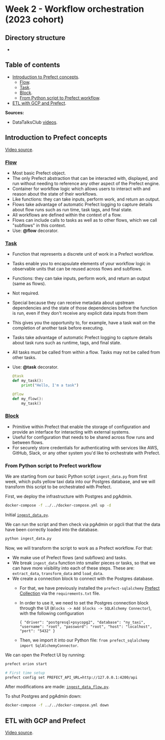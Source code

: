 # Week 2 - Workflow orchestration (2023 cohort)

## Directory structure
* 


## Table of contents
* [Introduction to Prefect concepts](#introduction-to-prefect-concepts).
    + [Flow](#flow).
    + [Task](#task).
    + [Block](#block).
    + [From Python script to Prefect workflow](#from-python-script-to-prefect-workflow).
* [ETL with GCP and Prefect](#etl-with-gcp-and-prefect).

**Sources:**
* DataTalksClub [videos](https://www.youtube.com/watch?v=W3Zm6rjOq70&list=PL3MmuxUbc_hJed7dXYoJw8DoCuVHhGEQb&index=17).

## Introduction to Prefect concepts

[Video source](https://www.youtube.com/watch?v=cdtN6dhp708&list=PL3MmuxUbc_hJed7dXYoJw8DoCuVHhGEQb&index=19).


### [Flow](https://docs.prefect.io/concepts/flows/)

* Most basic Prefect object.
* The only Prefect abstraction that can be interacted with, displayed, and run without needing to reference any other aspect of the Prefect engine.
* Container for workflow logic which allows users to interact with and reason about the state of their workflows.
* Like functions: they can take inputs, perform work, and return an output.
* Flows take advantage of automatic Prefect logging to capture details about flow runs such as run time, task tags, and final state.
* All workflows are defined within the context of a flow.
* Flows can include calls to tasks as well as to other flows, which we call "subflows" in this context.
* Use: **@flow** decorator.



### [Task](https://docs.prefect.io/concepts/tasks/)

* Function that represents a discrete unit of work in a Prefect workflow.
* Tasks enable you to encapsulate elements of your workflow logic in observable units that can be reused across flows and subflows.
* Functions: they can take inputs, perform work, and return an output (same as flows).
* Not required.
* Special because they can receive metadata about upstream dependencies and the state of those dependencies before the function is run, even if they don't receive any explicit data inputs from them
* This gives you the opportunity to, for example, have a task wait on the completion of another task before executing.
* Tasks take advantage of automatic Prefect logging to capture details about task runs such as runtime, tags, and final state.
* All tasks must be called from within a flow. Tasks may not be called from other tasks.
* Use: **@task** decorator.

    ```python
    @task
    def my_task():
        print("Hello, I'm a task")

    @flow
    def my_flow():
        my_task()
    ```

### [Block](https://docs.prefect.io/concepts/blocks/)

* Primitive within Prefect that enable the storage of configuration and provide an interface for interacting with external systems.
* Useful for configuration that needs to be shared across flow runs and between flows.
* For securely store credentials for authenticating with services like AWS, GitHub, Slack, or any other system you'd like to orchestrate with Prefect.



### From Python script to Prefect workflow 

We are starting from our basic Python script `ingest_data.py` from first week, which pulls yellow taxi data into our Postgres database, and we will transform
this script to be orchestrated with Prefect.

First, we deploy the infrastructure with Postgres and pgAdmin.

```bash
docker-compose -f ../../docker-compose.yml up -d
```


Initial [`ingest_data.py`](./ingest_data.py).


We can run the script and then check via pgAdmin or pgcli that that the data have been correctly loaded into the database.

```bash
python ingest_data.py
```

Now, we will transform the script to work as a Prefect workflow. For that:
* We make use of Prefect flows (and subflows) and tasks.
* We break `ingest_data` function into smaller pieces or tasks, so that we can have more visibility into each of these steps. These are: `extract_data`, `transform_data` and `load_data`.
* We create a connection block to connect with the Postgres database.
    + For that, we have previously installed the `prefect-sqlalchemy` [Prefect Collection](https://docs.prefect.io/collections/catalog/) via the `requirements.txt` file.
    + In order to use it, we need to set the Postgres connection block through the UI (`Blocks -> Add blocks -> SQLAlchemy Connector`), with the following configuration
        ```
        { "driver": "postgresql+psycopg2", "database": "ny_taxi", "username": "root", "password": "root", "host": "localhost", "port": "5432" }
        ```  
    
    + Then, we import it into our Python file: `from prefect_sqlalchemy import SqlAlchemyConnector`.


We can open the Prefect UI by running:

```bash
prefect orion start

# First time setup
prefect config set PREFECT_API_URL=http://127.0.0.1:4200/api
```

After modifications are made: [`ingest_data_flow.py`](./ingest_data_flow.py).


To shut Postgres and pgAdmin down:

```bash
docker-compose -f ../../docker-compose.yml down
```


## ETL with GCP and Prefect

[Video source](https://www.youtube.com/watch?v=W-rMz_2GwqQ&list=PL3MmuxUbc_hJed7dXYoJw8DoCuVHhGEQb&index=20).